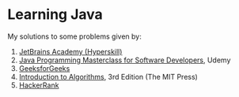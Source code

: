 # Learning Java

My solutions to some problems given by:
1. [JetBrains Academy (Hyperskill)](https://www.jetbrains.com/academy/)
2. [Java Programming Masterclass for Software Developers](https://www.udemy.com/course/java-the-complete-java-developer-course/), Udemy
3. [GeeksforGeeks](https://www.geeksforgeeks.org/)
4. [Introduction to Algorithms](https://www.amazon.com/Introduction-Algorithms-3rd-MIT-Press/dp/0262033844/ref=sr_1_1?crid=25U81BOTYQ4TZ&dchild=1&keywords=introduction+to+algorithms&qid=1620629397&s=books&sprefix=intro%2Cstripbooks-intl-ship%2C387&sr=1-1), 3rd Edition (The MIT Press)
5. [HackerRank](https://www.hackerrank.com)
